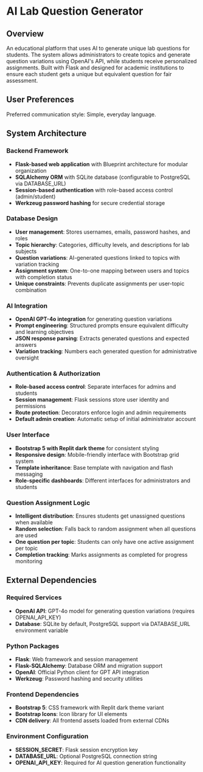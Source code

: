 # AI Lab Question Generator

## Overview

An educational platform that uses AI to generate unique lab questions for students. The system allows administrators to create topics and generate question variations using OpenAI's API, while students receive personalized assignments. Built with Flask and designed for academic institutions to ensure each student gets a unique but equivalent question for fair assessment.

## User Preferences

Preferred communication style: Simple, everyday language.

## System Architecture

### Backend Framework
- **Flask-based web application** with Blueprint architecture for modular organization
- **SQLAlchemy ORM** with SQLite database (configurable to PostgreSQL via DATABASE_URL)
- **Session-based authentication** with role-based access control (admin/student)
- **Werkzeug password hashing** for secure credential storage

### Database Design
- **User management**: Stores usernames, emails, password hashes, and roles
- **Topic hierarchy**: Categories, difficulty levels, and descriptions for lab subjects
- **Question variations**: AI-generated questions linked to topics with variation tracking
- **Assignment system**: One-to-one mapping between users and topics with completion status
- **Unique constraints**: Prevents duplicate assignments per user-topic combination

### AI Integration
- **OpenAI GPT-4o integration** for generating question variations
- **Prompt engineering**: Structured prompts ensure equivalent difficulty and learning objectives
- **JSON response parsing**: Extracts generated questions and expected answers
- **Variation tracking**: Numbers each generated question for administrative oversight

### Authentication & Authorization
- **Role-based access control**: Separate interfaces for admins and students
- **Session management**: Flask sessions store user identity and permissions
- **Route protection**: Decorators enforce login and admin requirements
- **Default admin creation**: Automatic setup of initial administrator account

### User Interface
- **Bootstrap 5 with Replit dark theme** for consistent styling
- **Responsive design**: Mobile-friendly interface with Bootstrap grid system
- **Template inheritance**: Base template with navigation and flash messaging
- **Role-specific dashboards**: Different interfaces for administrators and students

### Question Assignment Logic
- **Intelligent distribution**: Ensures students get unassigned questions when available
- **Random selection**: Falls back to random assignment when all questions are used
- **One question per topic**: Students can only have one active assignment per topic
- **Completion tracking**: Marks assignments as completed for progress monitoring

## External Dependencies

### Required Services
- **OpenAI API**: GPT-4o model for generating question variations (requires OPENAI_API_KEY)
- **Database**: SQLite by default, PostgreSQL support via DATABASE_URL environment variable

### Python Packages
- **Flask**: Web framework and session management
- **Flask-SQLAlchemy**: Database ORM and migration support
- **OpenAI**: Official Python client for GPT API integration
- **Werkzeug**: Password hashing and security utilities

### Frontend Dependencies
- **Bootstrap 5**: CSS framework with Replit dark theme variant
- **Bootstrap Icons**: Icon library for UI elements
- **CDN delivery**: All frontend assets loaded from external CDNs

### Environment Configuration
- **SESSION_SECRET**: Flask session encryption key
- **DATABASE_URL**: Optional PostgreSQL connection string
- **OPENAI_API_KEY**: Required for AI question generation functionality